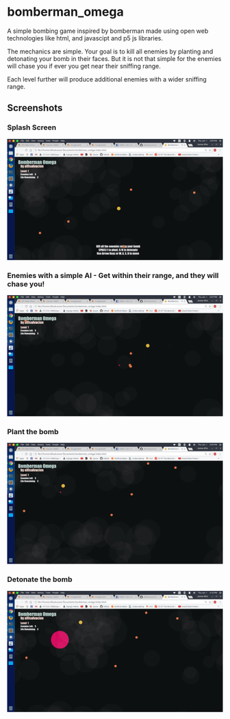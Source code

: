 # bomberman_omega
A simple bombing game inspired by bomberman made using open web technologies like html, and javascipt and p5 js libraries.

The mechanics are simple. Your goal is to kill all enemies by planting and detonating your bomb in their faces. But it is not that simple for the enemies will chase you if ever you get near their sniffing range.

Each level further will produce additional enemies with a wider sniffing range.

## Screenshots

### Splash Screen

![Splash Screen](screenshots/splashscreen.png)

### Enemies with a simple AI - Get within their range, and they will chase you!

![Simple AI](screenshots/chasing.png)

### Plant the bomb

![Plant Bomb](screenshots/bomb.png)

### Detonate the bomb

![Plant Bomb](screenshots/detonate.png)